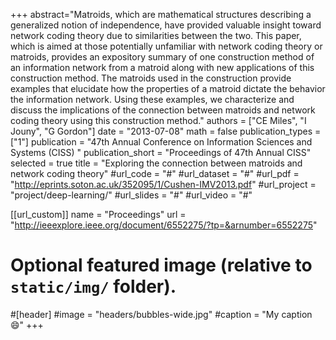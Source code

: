 +++
abstract="Matroids, which are mathematical structures describing a generalized notion of independence, have provided valuable insight toward network coding theory due to similarities between the two. This paper, which is aimed at those potentially unfamiliar with network coding theory or matroids, provides an expository summary of one construction method of an information network from a matroid along with new applications of this construction method. The matroids used in the construction provide examples that elucidate how the properties of a matroid dictate the behavior the information network. Using these examples, we characterize and discuss the implications of the connection between matroids and network coding theory using this construction method."
authors = ["CE Miles", "I Jouny", "G Gordon"]
date = "2013-07-08"
math = false
publication_types = ["1"]
publication = "47th Annual Conference on Information Sciences and Systems (CISS) "
publication_short = "Proceedings of 47th Annual CISS"
selected = true
title = "Exploring the connection between matroids and network coding theory"
#url_code = "#"
#url_dataset = "#"
#url_pdf = "http://eprints.soton.ac.uk/352095/1/Cushen-IMV2013.pdf"
#url_project = "project/deep-learning/"
#url_slides = "#"
#url_video = "#"

[[url_custom]]
name = "Proceedings"
url = "http://ieeexplore.ieee.org/document/6552275/?tp=&arnumber=6552275"


# Optional featured image (relative to `static/img/` folder).
#[header]
#image = "headers/bubbles-wide.jpg"
#caption = "My caption :smile:"
+++
